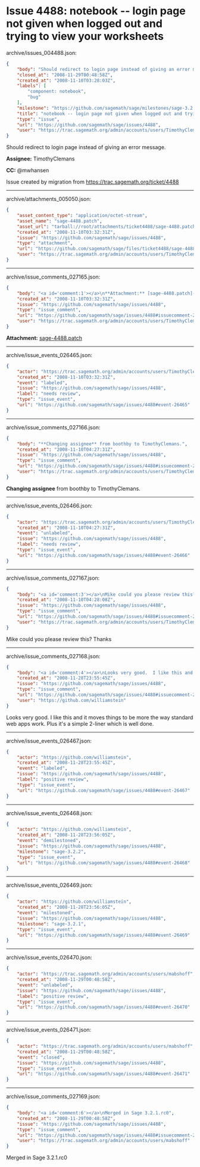 # Issue 4488: notebook -- login page not given when logged out and trying to view your worksheets

archive/issues_004488.json:
```json
{
    "body": "Should redirect to login page instead of giving an error message.\n\n**Assignee:** TimothyClemans\n\n**CC:**  @mwhansen\n\nIssue created by migration from https://trac.sagemath.org/ticket/4488\n\n",
    "closed_at": "2008-11-29T00:48:58Z",
    "created_at": "2008-11-10T03:28:03Z",
    "labels": [
        "component: notebook",
        "bug"
    ],
    "milestone": "https://github.com/sagemath/sage/milestones/sage-3.2.1",
    "title": "notebook -- login page not given when logged out and trying to view your worksheets",
    "type": "issue",
    "url": "https://github.com/sagemath/sage/issues/4488",
    "user": "https://trac.sagemath.org/admin/accounts/users/TimothyClemans"
}
```
Should redirect to login page instead of giving an error message.

**Assignee:** TimothyClemans

**CC:**  @mwhansen

Issue created by migration from https://trac.sagemath.org/ticket/4488





---

archive/attachments_005050.json:
```json
{
    "asset_content_type": "application/octet-stream",
    "asset_name": "sage-4488.patch",
    "asset_url": "tarball://root/attachments/ticket4488/sage-4488.patch",
    "created_at": "2008-11-10T03:32:31Z",
    "issue": "https://github.com/sagemath/sage/issues/4488",
    "type": "attachment",
    "url": "https://github.com/sagemath/sage/files/ticket4488/sage-4488.patch",
    "user": "https://trac.sagemath.org/admin/accounts/users/TimothyClemans"
}
```



---

archive/issue_comments_027165.json:
```json
{
    "body": "<a id='comment:1'></a>\n**Attachment:** [sage-4488.patch](https://github.com/sagemath/sage/files/ticket4488/sage-4488.patch)",
    "created_at": "2008-11-10T03:32:31Z",
    "issue": "https://github.com/sagemath/sage/issues/4488",
    "type": "issue_comment",
    "url": "https://github.com/sagemath/sage/issues/4488#issuecomment-27165",
    "user": "https://trac.sagemath.org/admin/accounts/users/TimothyClemans"
}
```

<a id='comment:1'></a>
**Attachment:** [sage-4488.patch](https://github.com/sagemath/sage/files/ticket4488/sage-4488.patch)



---

archive/issue_events_026465.json:
```json
{
    "actor": "https://trac.sagemath.org/admin/accounts/users/TimothyClemans",
    "created_at": "2008-11-10T03:32:31Z",
    "event": "labeled",
    "issue": "https://github.com/sagemath/sage/issues/4488",
    "label": "needs review",
    "type": "issue_event",
    "url": "https://github.com/sagemath/sage/issues/4488#event-26465"
}
```



---

archive/issue_comments_027166.json:
```json
{
    "body": "**Changing assignee** from boothby to TimothyClemans.",
    "created_at": "2008-11-10T04:27:31Z",
    "issue": "https://github.com/sagemath/sage/issues/4488",
    "type": "issue_comment",
    "url": "https://github.com/sagemath/sage/issues/4488#issuecomment-27166",
    "user": "https://trac.sagemath.org/admin/accounts/users/TimothyClemans"
}
```

**Changing assignee** from boothby to TimothyClemans.



---

archive/issue_events_026466.json:
```json
{
    "actor": "https://trac.sagemath.org/admin/accounts/users/TimothyClemans",
    "created_at": "2008-11-10T04:27:31Z",
    "event": "unlabeled",
    "issue": "https://github.com/sagemath/sage/issues/4488",
    "label": "needs review",
    "type": "issue_event",
    "url": "https://github.com/sagemath/sage/issues/4488#event-26466"
}
```



---

archive/issue_comments_027167.json:
```json
{
    "body": "<a id='comment:3'></a>\nMike could you please review this? Thanks",
    "created_at": "2008-11-10T04:28:08Z",
    "issue": "https://github.com/sagemath/sage/issues/4488",
    "type": "issue_comment",
    "url": "https://github.com/sagemath/sage/issues/4488#issuecomment-27167",
    "user": "https://trac.sagemath.org/admin/accounts/users/TimothyClemans"
}
```

<a id='comment:3'></a>
Mike could you please review this? Thanks



---

archive/issue_comments_027168.json:
```json
{
    "body": "<a id='comment:4'></a>\nLooks very good.  I like this and it moves things to be more the way standard web apps work.  Plus it's a simple 2-liner which is well done.",
    "created_at": "2008-11-28T23:55:45Z",
    "issue": "https://github.com/sagemath/sage/issues/4488",
    "type": "issue_comment",
    "url": "https://github.com/sagemath/sage/issues/4488#issuecomment-27168",
    "user": "https://github.com/williamstein"
}
```

<a id='comment:4'></a>
Looks very good.  I like this and it moves things to be more the way standard web apps work.  Plus it's a simple 2-liner which is well done.



---

archive/issue_events_026467.json:
```json
{
    "actor": "https://github.com/williamstein",
    "created_at": "2008-11-28T23:55:45Z",
    "event": "labeled",
    "issue": "https://github.com/sagemath/sage/issues/4488",
    "label": "positive review",
    "type": "issue_event",
    "url": "https://github.com/sagemath/sage/issues/4488#event-26467"
}
```



---

archive/issue_events_026468.json:
```json
{
    "actor": "https://github.com/williamstein",
    "created_at": "2008-11-28T23:56:05Z",
    "event": "demilestoned",
    "issue": "https://github.com/sagemath/sage/issues/4488",
    "milestone": "sage-3.2.2",
    "type": "issue_event",
    "url": "https://github.com/sagemath/sage/issues/4488#event-26468"
}
```



---

archive/issue_events_026469.json:
```json
{
    "actor": "https://github.com/williamstein",
    "created_at": "2008-11-28T23:56:05Z",
    "event": "milestoned",
    "issue": "https://github.com/sagemath/sage/issues/4488",
    "milestone": "sage-3.2.1",
    "type": "issue_event",
    "url": "https://github.com/sagemath/sage/issues/4488#event-26469"
}
```



---

archive/issue_events_026470.json:
```json
{
    "actor": "https://trac.sagemath.org/admin/accounts/users/mabshoff",
    "created_at": "2008-11-29T00:48:58Z",
    "event": "unlabeled",
    "issue": "https://github.com/sagemath/sage/issues/4488",
    "label": "positive review",
    "type": "issue_event",
    "url": "https://github.com/sagemath/sage/issues/4488#event-26470"
}
```



---

archive/issue_events_026471.json:
```json
{
    "actor": "https://trac.sagemath.org/admin/accounts/users/mabshoff",
    "created_at": "2008-11-29T00:48:58Z",
    "event": "closed",
    "issue": "https://github.com/sagemath/sage/issues/4488",
    "type": "issue_event",
    "url": "https://github.com/sagemath/sage/issues/4488#event-26471"
}
```



---

archive/issue_comments_027169.json:
```json
{
    "body": "<a id='comment:6'></a>\nMerged in Sage 3.2.1.rc0",
    "created_at": "2008-11-29T00:48:58Z",
    "issue": "https://github.com/sagemath/sage/issues/4488",
    "type": "issue_comment",
    "url": "https://github.com/sagemath/sage/issues/4488#issuecomment-27169",
    "user": "https://trac.sagemath.org/admin/accounts/users/mabshoff"
}
```

<a id='comment:6'></a>
Merged in Sage 3.2.1.rc0
